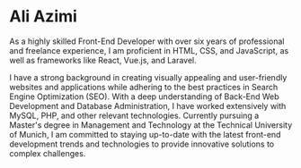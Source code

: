 
# Ali Azimi
As a highly skilled Front-End Developer with over six years of professional and freelance experience, I am
proficient in HTML, CSS, and JavaScript, as well as frameworks like React, Vue.js, and Laravel.

I have a strong background in creating visually appealing and user-friendly websites and applications while
adhering to the best practices in Search Engine Optimization (SEO). With a deep understanding of Back-End Web
Development and Database Administration, I have worked extensively with MySQL, PHP, and other relevant
technologies. Currently pursuing a Master's degree in Management and Technology at the Technical University of
Munich, I am committed to staying up-to-date with the latest front-end development trends and technologies to
provide innovative solutions to complex challenges.
